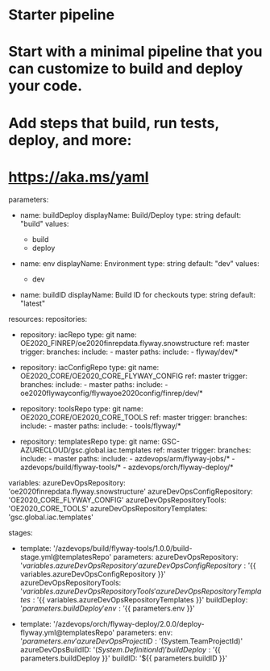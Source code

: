 # Starter pipeline
# Start with a minimal pipeline that you can customize to build and deploy your code.
# Add steps that build, run tests, deploy, and more:
# https://aka.ms/yaml

parameters:

  - name: buildDeploy
    displayName: Build/Deploy
    type: string
    default: "build"
    values:
      - build
      - deploy

  - name: env
    displayName: Environment
    type: string
    default: "dev"
    values:
      - dev
  
  - name: buildID
    displayName: Build ID for checkouts
    type: string
    default: "latest"

resources:
  repositories:
  - repository: iacRepo
    type: git
    name: OE2020_FINREP/oe2020finrepdata.flyway.snowstructure
    ref: master
    trigger:
      branches:
        include:
        - master
      paths:
        include:
        - flyway/dev/*
  
  - repository: iacConfigRepo
    type: git
    name: OE2020_CORE/OE2020_CORE_FLYWAY_CONFIG
    ref: master
    trigger:
      branches:
        include:
        - master
      paths:
        include:
        - oe2020flywayconfig/flywayoe2020config/finrep/dev/*

  - repository: toolsRepo
    type: git
    name: OE2020_CORE/OE2020_CORE_TOOLS
    ref: master
    trigger:
      branches:
        include:
        - master
      paths:
        include:
        - tools/flyway/*


  - repository: templatesRepo
    type: git
    name: GSC-AZURECLOUD/gsc.global.iac.templates
    ref: master
    trigger:
      branches:
        include:
        - master
      paths:
        include:
        - azdevops/arm/flyway-jobs/*
        - azdevops/build/flyway-tools/*
        - azdevops/orch/flyway-deploy/*


variables:
  azureDevOpsRepository: 'oe2020finrepdata.flyway.snowstructure'
  azureDevOpsConfigRepository: 'OE2020_CORE_FLYWAY_CONFIG'
  azureDevOpsRepositoryTools: 'OE2020_CORE_TOOLS'
  azureDevOpsRepositoryTemplates: 'gsc.global.iac.templates'

stages:
  
  - template: '/azdevops/build/flyway-tools/1.0.0/build-stage.yml@templatesRepo'
    parameters:
      azureDevOpsRepository: '${{ variables.azureDevOpsRepository }}'
      azureDevOpsConfigRepository: '${{ variables.azureDevOpsConfigRepository }}'
      azureDevOpsRepositoryTools: '${{ variables.azureDevOpsRepositoryTools }}'
      azureDevOpsRepositoryTemplates: '${{ variables.azureDevOpsRepositoryTemplates }}'
      buildDeploy: '${{ parameters.buildDeploy }}'
      env: '${{ parameters.env }}'

  - template: '/azdevops/orch/flyway-deploy/2.0.0/deploy-flyway.yml@templatesRepo'
    parameters:
      env: '${{ parameters.env }}'
      azureDevOpsProjectID: '$(System.TeamProjectId)'
      azureDevOpsBuildID: '$(System.DefinitionId)'
      buildDeploy: '${{ parameters.buildDeploy }}'
      buildID: '${{ parameters.buildID }}'
